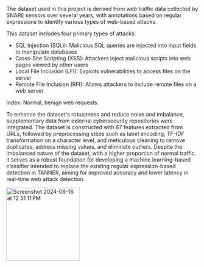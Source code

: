 The dataset used in this project is derived from web traffic data collected by SNARE sensors over several years, with annotations based on regular expressions to identify various types of web-based attacks. 

This dataset includes four primary types of attacks: 
-	SQL Injection (SQLi): Malicious SQL queries are injected into input fields to manipulate databases
-	Cross-Site Scripting (XSS): Attackers inject malicious scripts into web pages viewed by other users
-	Local File Inclusion (LFI): Exploits vulnerabilities to access files on the server
-	Remote File Inclusion (RFI): Allows attackers to include remote files on a web server
  
Index: Normal, benign web requests.

To enhance the dataset's robustness and reduce noise and imbalance, supplementary data from external cybersecurity repositories were integrated. The dataset is constructed with 67 features extracted from URLs, followed by preprocessing steps such as label encoding, TF-IDF transformation on a character level, and meticulous cleaning to remove duplicates, address missing values, and eliminate outliers. Despite the imbalanced nature of the dataset, with a higher proportion of normal traffic, it serves as a robust foundation for developing a machine learning-based classifier intended to replace the existing regular expression-based detection in TANNER, aiming for improved accuracy and lower latency in real-time web attack detection. 

<img width="192" alt="Screenshot 2024-08-16 at 12 51 11 PM" src="https://github.com/user-attachments/assets/f7a3737e-0a3e-42ad-a701-317c243da1a5">

